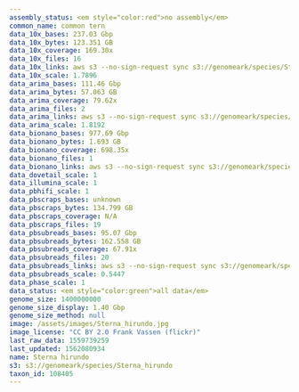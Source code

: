 ```yaml
---
assembly_status: <em style="color:red">no assembly</em>
common_name: common tern
data_10x_bases: 237.03 Gbp
data_10x_bytes: 123.351 GB
data_10x_coverage: 169.30x
data_10x_files: 16
data_10x_links: aws s3 --no-sign-request sync s3://genomeark/species/Sterna_hirundo/bSteHir1/genomic_data/10x/ .<br>
data_10x_scale: 1.7896
data_arima_bases: 111.46 Gbp
data_arima_bytes: 57.063 GB
data_arima_coverage: 79.62x
data_arima_files: 2
data_arima_links: aws s3 --no-sign-request sync s3://genomeark/species/Sterna_hirundo/bSteHir1/genomic_data/arima/ .<br>
data_arima_scale: 1.8192
data_bionano_bases: 977.69 Gbp
data_bionano_bytes: 1.693 GB
data_bionano_coverage: 698.35x
data_bionano_files: 1
data_bionano_links: aws s3 --no-sign-request sync s3://genomeark/species/Sterna_hirundo/bSteHir1/genomic_data/bionano/ .<br>
data_dovetail_scale: 1
data_illumina_scale: 1
data_pbhifi_scale: 1
data_pbscraps_bases: unknown
data_pbscraps_bytes: 134.799 GB
data_pbscraps_coverage: N/A
data_pbscraps_files: 19
data_pbsubreads_bases: 95.07 Gbp
data_pbsubreads_bytes: 162.558 GB
data_pbsubreads_coverage: 67.91x
data_pbsubreads_files: 20
data_pbsubreads_links: aws s3 --no-sign-request sync s3://genomeark/species/Sterna_hirundo/bSteHir1/genomic_data/pacbio/ . --exclude "*scraps.bam* --exclude "*ccs.bam*"<br>
data_pbsubreads_scale: 0.5447
data_phase_scale: 1
data_status: <em style="color:green">all data</em>
genome_size: 1400000000
genome_size_display: 1.40 Gbp
genome_size_method: null
image: /assets/images/Sterna_hirundo.jpg
image_license: "CC BY 2.0 Frank Vassen (flickr)"
last_raw_data: 1559739259
last_updated: 1562080934
name: Sterna hirundo
s3: s3://genomeark/species/Sterna_hirundo
taxon_id: 108405
---
```

